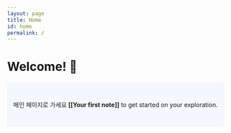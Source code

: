 ```yaml
---
layout: page
title: Home
id: home
permalink: /
---
```


# Welcome! 🌱

<p style="padding: 3em 1em; background: #f5f7ff; border-radius: 4px;">
  메인 페이지로 가세요 <span style="font-weight: bold">[[Your first note]]</span> to get started on your exploration.
</p>
